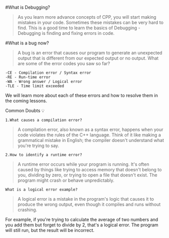 #What is Debugging?

>As you learn more advance concepts of CPP, you will start making mistakes in your code. Sometimes these mistakes can be very hard to find.
This is a good time to learn the basics of Debugging - Debugging is finding and fixing errors in code.

#What is a bug now?
>A bug is an error that causes our program to generate an unexpected output that is different from our expected output or no output. What are some of the error codes you saw so far?

    -CE - Compilation error / Syntax error
    -RE - Run-time error
    -WA - Wrong answer / Logical error
    -TLE - Time limit exceeded

We will learn more about each of these errors and how to resolve them in the coming lessons.

Common Doubts 💡

`1.What causes a compilation error?`

>A compilation error, also known as a syntax error, happens when your code violates the rules of the C++ language. Think of it like making a grammatical mistake in English; the compiler doesn't understand what you're trying to say.

`2.How to identify a runtime error?`

>A runtime error occurs while your program is running. It's often caused by things like trying to access memory that doesn't belong to you, dividing by zero, or trying to open a file that doesn't exist. The program might crash or behave unpredictably.

`What is a logical error example?`

>A logical error is a mistake in the program's logic that causes it to produce the wrong output, even though it compiles and runs without crashing.

For example, if you're trying to calculate the average of two numbers and you add them but forget to divide by 2, that's a logical error. The program will still run, but the result will be incorrect.
